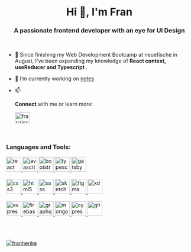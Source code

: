 <h1 align="center">Hi 👋, I'm Fran</h1>
<h3 align="center">A passionate frontend developer with an eye for UI Design</h3>
<br>

- 🌱 Since finishing my Web Development Bootcamp at neuefische in August, I’ve been expanding my knowledge of **React context, useReducer and Typescript** .

- 🔭 I’m currently working on [notes](https://github.com/franhenke/notes)

- 📫 <p align="left"><strong>Connect</strong> with me or learn more: </p> <a href="https://linkedin.com/in/franzisca-henke" target="blank"><img align="center" src="https://cdn.worldvectorlogo.com/logos/linkedin-icon-2.svg" alt="franzisca-henke" height="30" width="40" /></a>

<br>
<h3 align="left">Languages and Tools:</h3>

<p align="left"> <a href="https://reactjs.org/" target="_blank"> <img src="https://www.vectorlogo.zone/logos/reactjs/reactjs-icon.svg" alt="react" width="40" height="40"/> </a> <a href="https://developer.mozilla.org/en-US/docs/Web/JavaScript" target="_blank"> <img src="https://cdn.worldvectorlogo.com/logos/javascript.svg" alt="javascript" width="40" height="40"/>  <a href="https://getbootstrap.com" target="_blank"> <img src="https://cdn.worldvectorlogo.com/logos/bootstrap-4.svg" alt="bootstrap" width="40" height="40"/> </a> <a href="https://www.typescriptlang.org/" target="_blank"> <img src="https://devicons.github.io/devicon/devicon.git/icons/typescript/typescript-original.svg" alt="typescript" width="40" height="40"/> <a href="https://www.gatsbyjs.com/" target="_blank"> <img src="https://www.vectorlogo.zone/logos/gatsbyjs/gatsbyjs-icon.svg" alt="gatsby" width="40" height="40"/> </a> </a> 
  <br> 
  <br>
  <a href="https://www.w3schools.com/css/" target="_blank"> <img src="https://cdn.worldvectorlogo.com/logos/css-3.svg" alt="css3" width="40" height="40"/> </a>  <a href="https://www.w3.org/html/" target="_blank"> <img src="https://cdn.worldvectorlogo.com/logos/html-5.svg" alt="html5" width="40" height="40"/> </a> 
  <a href="https://sass-lang.com" target="_blank"> <img src="https://cdn.worldvectorlogo.com/logos/sass-1.svg" alt="sass" width="40" height="40"/> </a>
  <a href="https://www.sketch.com/" target="_blank"> <img src="https://www.vectorlogo.zone/logos/sketchapp/sketchapp-icon.svg" alt="sketch" width="40" height="40"/> </a> 
  <a href="https://www.figma.com/" target="_blank"> <img src="https://www.vectorlogo.zone/logos/figma/figma-icon.svg" alt="figma" width="40" height="40"/> </a> 
  <a href="https://www.adobe.com/products/xd.html" target="_blank"> <img src="https://cdn.worldvectorlogo.com/logos/adobe-xd.svg" alt="xd" width="40" height="40"/> </a>
  <br>
  <br>
  <a href="https://expressjs.com" target="_blank"> <img src="https://cdn.worldvectorlogo.com/logos/express-109.svg" alt="express" width="40" height="40"/> </a> <a href="https://firebase.google.com/" target="_blank"> <img src="https://www.vectorlogo.zone/logos/firebase/firebase-icon.svg" alt="firebase" width="40" height="40"/> </a>  </a> <a href="https://graphql.org" target="_blank"> <img src="https://www.vectorlogo.zone/logos/graphql/graphql-icon.svg" alt="graphql" width="40" height="40"/> </a> </a> <a href="https://www.mongodb.com/" target="_blank"> <img src="https://cdn.worldvectorlogo.com/logos/mongodb-icon-1.svg" alt="mongodb" width="40" height="40"/> </a>     <a href="https://www.cypress.io" target="_blank"> <img src="https://raw.githubusercontent.com/simple-icons/simple-icons/6e46ec1fc23b60c8fd0d2f2ff46db82e16dbd75f/icons/cypress.svg" alt="cypress" width="40" height="40"/> </a> <a href="https://git-scm.com/" target="_blank"> <img src="https://www.vectorlogo.zone/logos/git-scm/git-scm-icon.svg" alt="git" width="40" height="40"/></p>
<br>
<br>
<p><img align="center" src="https://github-readme-stats.vercel.app/api/top-langs?username=franhenke&show_icons=true&locale=en&layout=compact" alt="franhenke" /></p>

